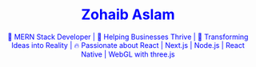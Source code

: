 

<h1 align="center" style="color: blue;">Zohaib Aslam</h1>

<p align="center" style="color: blue;">
  🚀 MERN Stack Developer | 💼 Helping Businesses Thrive | 🎯 Transforming Ideas into Reality | 🔥 Passionate about React | Next.js | Node.js | React Native | WebGL with three.js
</p>
